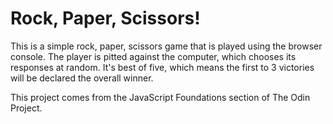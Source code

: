 # Rock, Paper, Scissors!

This is a simple rock, paper, scissors game that is played using the browser console. The player is pitted against the computer, which chooses its responses at random. It's best of five, which means the first to 3 victories will be declared the overall winner.

This project comes from the JavaScript Foundations section of The Odin Project.
